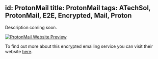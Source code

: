 id: ProtonMail
title: ProtonMail
tags: ATechSol, ProtonMail, E2E, Encrypted, Mail, Proton
---

Description coming soon.

[<img alt="ProtonMail Website Preview" src="/img/ProtonMail.png" />](https://protonmail.com/)

To find out more about this encrypted emailing service you can visit their website [here](https://protonmail.com/).